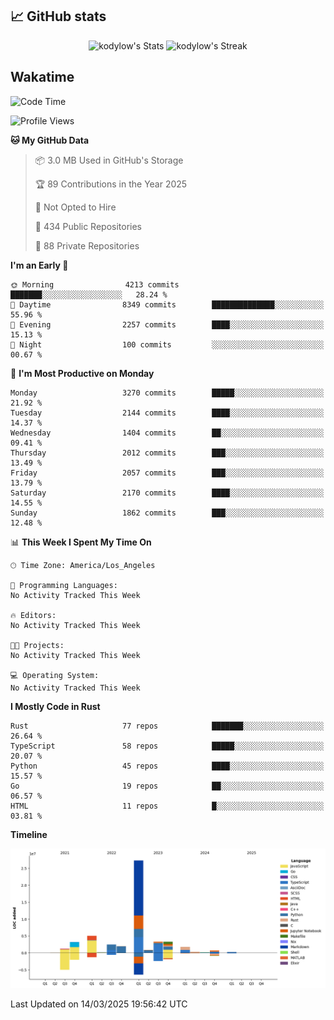 ## 📈 GitHub stats
<!--START_SECTION:github-->
<div class="badges-githubstats">
  <p align="center">
    <img src="https://github-readme-stats.vercel.app/api?username=kodylow&theme=tokyonight&show_icons=true&hide_border=true&count_private=true" alt="kodylow's Stats" height="165">
    <img src="https://github-readme-streak-stats.herokuapp.com/?user=kodylow&theme=tokyonight&hide_border=true" alt="kodylow's Streak" height="165">
  </p>
</div>
<!--END_SECTION:github-->

## Wakatime 
<!--START_SECTION:waka-->
![Code Time](http://img.shields.io/badge/Code%20Time-1%2C294%20hrs%2031%20mins-blue)

![Profile Views](http://img.shields.io/badge/Profile%20Views-0-blue)

**🐱 My GitHub Data** 

> 📦 3.0 MB Used in GitHub's Storage 
 > 
> 🏆 89 Contributions in the Year 2025
 > 
> 🚫 Not Opted to Hire
 > 
> 📜 434 Public Repositories 
 > 
> 🔑 88 Private Repositories 
 > 
**I'm an Early 🐤** 

```text
🌞 Morning                4213 commits        ███████░░░░░░░░░░░░░░░░░░   28.24 % 
🌆 Daytime                8349 commits        ██████████████░░░░░░░░░░░   55.96 % 
🌃 Evening                2257 commits        ████░░░░░░░░░░░░░░░░░░░░░   15.13 % 
🌙 Night                  100 commits         ░░░░░░░░░░░░░░░░░░░░░░░░░   00.67 % 
```
📅 **I'm Most Productive on Monday** 

```text
Monday                   3270 commits        █████░░░░░░░░░░░░░░░░░░░░   21.92 % 
Tuesday                  2144 commits        ████░░░░░░░░░░░░░░░░░░░░░   14.37 % 
Wednesday                1404 commits        ██░░░░░░░░░░░░░░░░░░░░░░░   09.41 % 
Thursday                 2012 commits        ███░░░░░░░░░░░░░░░░░░░░░░   13.49 % 
Friday                   2057 commits        ███░░░░░░░░░░░░░░░░░░░░░░   13.79 % 
Saturday                 2170 commits        ████░░░░░░░░░░░░░░░░░░░░░   14.55 % 
Sunday                   1862 commits        ███░░░░░░░░░░░░░░░░░░░░░░   12.48 % 
```


📊 **This Week I Spent My Time On** 

```text
🕑︎ Time Zone: America/Los_Angeles

💬 Programming Languages: 
No Activity Tracked This Week

🔥 Editors: 
No Activity Tracked This Week

🐱‍💻 Projects: 
No Activity Tracked This Week

💻 Operating System: 
No Activity Tracked This Week
```

**I Mostly Code in Rust** 

```text
Rust                     77 repos            ███████░░░░░░░░░░░░░░░░░░   26.64 % 
TypeScript               58 repos            █████░░░░░░░░░░░░░░░░░░░░   20.07 % 
Python                   45 repos            ████░░░░░░░░░░░░░░░░░░░░░   15.57 % 
Go                       19 repos            ██░░░░░░░░░░░░░░░░░░░░░░░   06.57 % 
HTML                     11 repos            █░░░░░░░░░░░░░░░░░░░░░░░░   03.81 % 
```



**Timeline**

![Lines of Code chart](https://raw.githubusercontent.com/Kodylow/Kodylow/master/assets/bar_graph.png)


 Last Updated on 14/03/2025 19:56:42 UTC
<!--END_SECTION:waka-->
